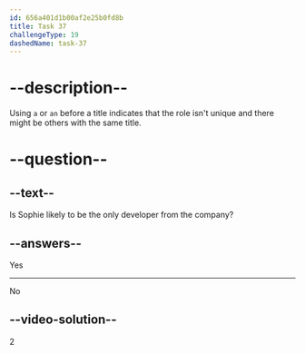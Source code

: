 ```yaml
---
id: 656a401d1b00af2e25b0fd8b
title: Task 37
challengeType: 19
dashedName: task-37
---
```


<!--
AUDIO REFERENCE:
Sophie: Oh, hi Tom! I'm Sophie. I'm a developer. Where are you from, Tom?
-->

# --description--

Using `a` or `an` before a title indicates that the role isn't unique and there might be others with the same title.

# --question--

## --text--

Is Sophie likely to be the only developer from the company?

## --answers--

Yes

---

No

## --video-solution--

2
